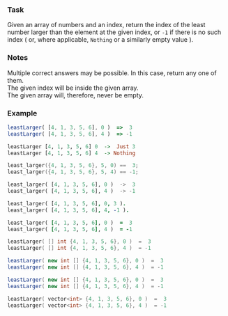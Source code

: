 ### Task

Given an array of numbers and an index, return the index of the least number larger than the element at the given index, or `-1` if there is no such index ( or, where applicable, `Nothing` or a similarly empty value ).

### Notes

Multiple correct answers may be possible. In this case, return any one of them.  
The given index will be inside the given array.  
The given array will, therefore, never be empty.  

### Example

```javascript
leastLarger( [4, 1, 3, 5, 6], 0 )  =>  3
leastLarger( [4, 1, 3, 5, 6], 4 )  => -1
```
```haskell
leastLarger [4, 1, 3, 5, 6] 0  ->  Just 3
leastLarger [4, 1, 3, 5, 6] 4  -> Nothing
```
```c
least_larger({4, 1, 3, 5, 6}, 5, 0) ==  3;
least_larger({4, 1, 3, 5, 6}, 5, 4) == -1;
```
```python
least_larger( [4, 1, 3, 5, 6], 0 )  ->  3
least_larger( [4, 1, 3, 5, 6], 4 )  -> -1
```
```prolog
least_larger( [4, 1, 3, 5, 6], 0, 3 ).
least_larger( [4, 1, 3, 5, 6], 4, -1 ).
```
```ruby
least_larger( [4, 1, 3, 5, 6], 0 )  =  3
least_larger( [4, 1, 3, 5, 6], 4 )  = -1
```
```go
leastLarger( [] int {4, 1, 3, 5, 6}, 0 )  =  3
leastLarger( [] int {4, 1, 3, 5, 6}, 4 )  = -1
```
```java
leastLarger( new int [] {4, 1, 3, 5, 6}, 0 )  =  3
leastLarger( new int [] {4, 1, 3, 5, 6}, 4 )  = -1
```
```csharp
leastLarger( new int [] {4, 1, 3, 5, 6}, 0 )  =  3
leastLarger( new int [] {4, 1, 3, 5, 6}, 4 )  = -1
```
```cpp
leastLarger( vector<int> {4, 1, 3, 5, 6}, 0 )  =  3
leastLarger( vector<int> {4, 1, 3, 5, 6}, 4 )  = -1
```